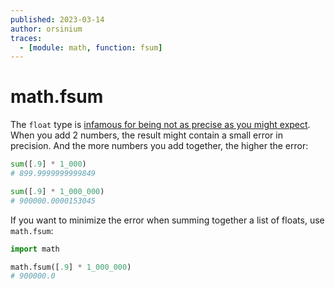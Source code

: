 ```yaml
---
published: 2023-03-14
author: orsinium
traces:
  - [module: math, function: fsum]
---
```


# math.fsum

The `float` type is [infamous for being not as precise as you might expect](https://t.me/pythonetc/201). When you add 2 numbers, the result might contain a small error in precision. And the more numbers you add together, the higher the error:

```python
sum([.9] * 1_000)
# 899.9999999999849

sum([.9] * 1_000_000)
# 900000.0000153045
```

If you want to minimize the error when summing together a list of floats, use `math.fsum`:

```python
import math

math.fsum([.9] * 1_000_000)
# 900000.0
```
